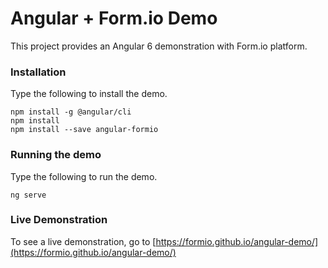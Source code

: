 # Angular + Form.io Demo

This project provides an Angular 6 demonstration with Form.io platform.

### Installation
Type the following to install the demo.

```
npm install -g @angular/cli
npm install
npm install --save angular-formio
```

### Running the demo
Type the following to run the demo.

```
ng serve
```

### Live Demonstration

To see a live demonstration, go to [https://formio.github.io/angular-demo/](https://formio.github.io/angular-demo/)
